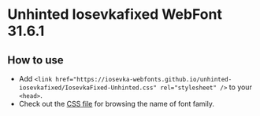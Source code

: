 # Unhinted Iosevkafixed WebFont 31.6.1

## How to use

- Add `<link href="https://iosevka-webfonts.github.io/unhinted-iosevkafixed/IosevkaFixed-Unhinted.css" rel="stylesheet" />` to your `<head>`.
- Check out the [CSS file](./IosevkaFixed-Unhinted.css) for browsing the name of font family.
